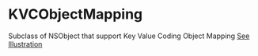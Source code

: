 KVCObjectMapping
================

Subclass of NSObject that support Key Value Coding Object Mapping
<a href="https://github.com/tuyennguyencanada/KVCObjectMapping/blob/master/Documentation/KVCObjectMapping%20Concept.png">See Illustration</a>

